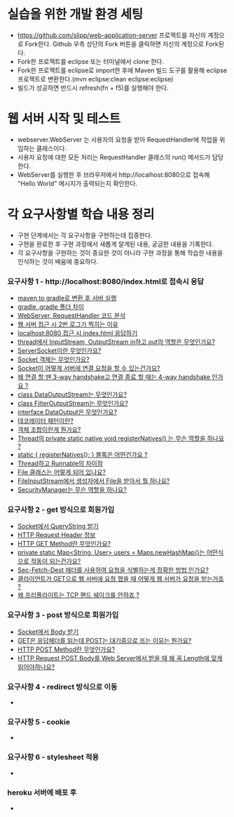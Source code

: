 # 실습을 위한 개발 환경 세팅
* https://github.com/slipp/web-application-server 프로젝트를 자신의 계정으로 Fork한다. Github 우측 상단의 Fork 버튼을 클릭하면 자신의 계정으로 Fork된다.
* Fork한 프로젝트를 eclipse 또는 터미널에서 clone 한다.
* Fork한 프로젝트를 eclipse로 import한 후에 Maven 빌드 도구를 활용해 eclipse 프로젝트로 변환한다.(mvn eclipse:clean eclipse:eclipse)
* 빌드가 성공하면 반드시 refresh(fn + f5)를 실행해야 한다.

# 웹 서버 시작 및 테스트
* webserver.WebServer 는 사용자의 요청을 받아 RequestHandler에 작업을 위임하는 클래스이다.
* 사용자 요청에 대한 모든 처리는 RequestHandler 클래스의 run() 메서드가 담당한다.
* WebServer를 실행한 후 브라우저에서 http://localhost:8080으로 접속해 "Hello World" 메시지가 출력되는지 확인한다.

# 각 요구사항별 학습 내용 정리
* 구현 단계에서는 각 요구사항을 구현하는데 집중한다. 
* 구현을 완료한 후 구현 과정에서 새롭게 알게된 내용, 궁금한 내용을 기록한다.
* 각 요구사항을 구현하는 것이 중요한 것이 아니라 구현 과정을 통해 학습한 내용을 인식하는 것이 배움에 중요하다.

### 요구사항 1 - http://localhost:8080/index.html로 접속시 응답
* [maven to gradle로 변환 후 서버 실행](https://www.notion.so/hhero/maven-to-gradle-271a580ec4db4dc5bc089a1a4844916c?pvs=4)
* [gradle .gradle 폴더 차이](https://www.notion.so/hhero/gradle-gradle-eecf7b1578654f7a91d54953764cd905?pvs=4)
* [WebServer, RequestHandler 코드 분석](https://www.notion.so/hhero/WebServer-RequestHandler-b5347b0cf9df4621bab971729365642e?pvs=4)
* [웹 서버 접근 시 2번 로그가 찍히는 이유](https://www.notion.so/hhero/2-abc7bca9ae8c43e5aa43d0e8ee3e8b4c?pvs=4)
* [localhost:8080 접근 시 index.html 응답하기](https://www.notion.so/hhero/localhost-8080-index-html-847fc4538bc14c00bb62c84cd87aa2e4?pvs=4)
* [thread에서 InputStream, OutputStream in하고 out의 역할은 무엇인가요?](https://www.notion.so/hhero/thread-InputStream-OutputStream-in-out-0e24c29c1aa8453ea3c8c2181fde8170?pvs=4)
* [ServerSocket이란 무엇인가요?](https://www.notion.so/hhero/ServerSocket-8a0374292fc445ee943f7682fd9561fe?pvs=4)
* [Socket 객체는 무엇인가요?](https://www.notion.so/hhero/Socket-20143a050ec94fc2b975872260614cd4?pvs=4)
* [Socket이 어떻게 서버에 연결 요청을 할 수 있는건가요?](https://www.notion.so/hhero/Socket-a91385f69a10476d9567c6de44d8bf34?pvs=4)
* [왜 연결 할 땐 3-way handshake고 연결 종료 할 때는 4-way handshake 인가요 ?](https://www.notion.so/hhero/3-way-handshake-4-way-handshake-fd9a6a192c674284accd060c4beccf1d?pvs=4)
* [class DataOutputStream는 무엇인가요?](https://www.notion.so/hhero/class-DataOutputStream-0ea2e0681cde4da08932e1cc69c8c9f5?pvs=4)
* [class FilterOutputStream는 무엇인가요?](https://www.notion.so/hhero/class-FilterOutputStream-87760426333542a5b7c8af479f3851a8?pvs=4)
* [interface DataOutput은 무엇인가요?](https://www.notion.so/hhero/interface-DataOutput-c39d2a1a823e4a6a94766c62125f197f?pvs=4)
* [데코레이터 패턴이란?](https://www.notion.so/hhero/17924c0c8bfa4ee1850e854451b3331d?pvs=4)
* [객체 조합이란게 뭔가요?](https://www.notion.so/hhero/4dd714e7bb414220bc7b298d7dabecc9?pvs=4)
* [Thread의 private static native void registerNatives() 는 무슨 역할을 하나요 ?](https://www.notion.so/hhero/Thread-private-static-native-void-registerNatives-a6497341d03247ad86b6a86e3f78feb2?pvs=4)
* [static { registerNatives(); } 블록은 어떤건가요 ?](https://www.notion.so/hhero/static-registerNatives-60d16b494c4644edb2938c27e09c7b61?pvs=4)
* [Thread하고 Runnable의 차이점](https://www.notion.so/hhero/Thread-Runnable-04f468f3294d487ba01c025017827df4?pvs=4)
* [File 클래스는 어떻게 되어 있나요?](https://www.notion.so/hhero/File-cd7b2927c2cf448fbae527e3bf433ead?pvs=4)
* [FileInputStream에서 생성자에서 File을 받아서 뭘 하나요?](https://www.notion.so/hhero/FileInputStream-File-13111d8d49444315a5d580adbddf909f?pvs=4)
* [SecurityManager는 무슨 역할을 하나요?](https://www.notion.so/hhero/SecurityManager-dda262ad6fa849ccb6664bd788bab8e9?pvs=4)

### 요구사항 2 - get 방식으로 회원가입
* [Socket에서 QueryString 받기](https://www.notion.so/hhero/Socket-InputStream-73a3c00cb8cf460bb032b933bedbbf76?pvs=4)
* [HTTP Request Header 정보](https://www.notion.so/hhero/HTTP-Request-Header-8c5b9046bd5a4b3e8ba34d929eba4b52?pvs=4)
* [HTTP GET Method란 무엇인가요?](https://www.notion.so/hhero/HTTP-GET-Method-da3b872f21ff4bd08f777d8e297ad9d5?pvs=4)
* [private static Map<String, User> users = Maps.newHashMap()는 어떤식으로 작동이 되는건가요?](https://www.notion.so/hhero/private-static-Map-String-User-users-Maps-newHashMap-8c02b720295c413786ef7fb74f41dba5?pvs=4)
* [Sec-Fetch-Dest 헤더를 사용하여 요청을 식별하는게 정확한 방법 인가요?](https://www.notion.so/hhero/Sec-Fetch-Dest-74ebfbdcb9254845a6d7557522a5ea46?pvs=4)
* [클라이언트가 GET으로 웹 서버에 요청 했을 때 어떻게 웹 서버가 요청을 받는거죠 ?](https://www.notion.so/hhero/GET-0fc8bfc808b240b2a53eca131dd1bae2?pvs=4)
* [왜 프리플라이트는 TCP 핸드 쉐이크를 안하죠 ?](https://www.notion.so/hhero/TCP-84480d229ffd474b9c23546a84e51187?pvs=4)

### 요구사항 3 - post 방식으로 회원가입
* [Socket에서 Body 받기](https://www.notion.so/hhero/Socket-Body-0390e7ed4071430c891d89326a99f257?pvs=4)
* [GET은 응답헤더를 읽는데 POST는 대기중으로 뜨는 이유는 뭔가요?](https://www.notion.so/hhero/get-post-e22b1ecdff2b40858d6b209f3b38999f?pvs=4)
* [HTTP POST Method란 무엇인가요?](https://www.notion.so/hhero/HTTP-POST-Method-9a4395d5bd2c48f384e44d212e0ea74c?pvs=4)
* [HTTP Request POST Body를 Web Server에서 받을 때 왜 꼭 Length에 맞게 읽어야하나요?](https://www.notion.so/hhero/HTTP-Request-POST-Body-Web-Server-Length-2575a7e3e8364858a8905e6ee395ac50?pvs=4)

### 요구사항 4 - redirect 방식으로 이동
* 

### 요구사항 5 - cookie
* 

### 요구사항 6 - stylesheet 적용
* 

### heroku 서버에 배포 후
* 
